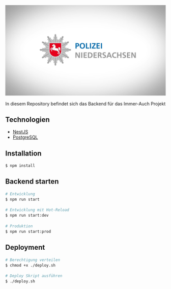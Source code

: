 <p>
  <a href="https://www.polizei-nds.de/startseite/" target="blank"><img src="./logo.jpeg" alt="Polizei Niedersachsen" /></a>
</p>

<p>In diesem Repository befindet sich das Backend für das Immer-Auch Projekt</p>

## Technologien

- [NestJS](https://nestjs.com/)
- [PostgreSQL](https://www.postgresql.org/)

## Installation

```bash
$ npm install
```

## Backend starten

```bash
# Entwicklung
$ npm run start

# Entwicklung mit Hot-Reload
$ npm run start:dev

# Produktion
$ npm run start:prod
```

## Deployment

```bash
# Berechtigung verteilen
$ chmod +x ./deploy.sh

# Deploy Skript ausführen
$ ./deploy.sh
```
